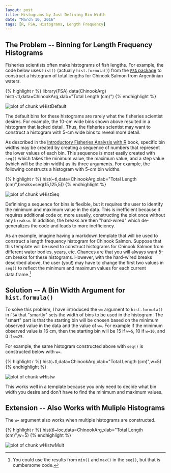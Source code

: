 ```yaml
---
layout: post
title: Histograms by Just Defining Bin Width
date: "March 10, 2016"
tags: [R, FSA, Histograms, Length Frequency]
---
```





## The Problem -- Binning for Length Frequency Histograms

Fisheries scientists often make histograms of fish lengths.  For example, the code below uses `hist()` (actually `hist.formula()`) from the [`FSA` package](https://github.com/droglenc/FSA/blob/master/README.md) to construct a histogram of total lengths for Chinook Salmon from Argentinian waters.


{% highlight r %}
library(FSA)
data(ChinookArg)
hist(~tl,data=ChinookArg,xlab="Total Length (cm)")
{% endhighlight %}

![plot of chunk wHistDefault](http://derekogle.com/fishR/figures/wHistDefault-1.png)

The default bins for these histograms are rarely what the fisheries scientist desires.  For example, the 10-cm wide bins shown above resulted in a histogram that lacked detail.  Thus, the fisheries scientist may want to construct a histogram with 5-cm wide bins to reveal more detail.

As described in the [Introductory Fisheries Analysis with R](http://derekogle.com/IFAR/) book, specific bin widths may be created by creating a sequence of numbers that represent the lower values of each bin.  This sequence is most easily created with `seq()` which takes the minimum value, the maximum value, and a step value (which will be the bin width) as its three arguments.  For example, the following constructs a histogram with 5-cm bin widths.


{% highlight r %}
hist(~tl,data=ChinookArg,xlab="Total Length (cm)",breaks=seq(15,125,5))
{% endhighlight %}

![plot of chunk wHistSeq](http://derekogle.com/fishR/figures/wHistSeq-1.png)

Definining a sequence for bins is flexible, but it requires the user to identify the minimum and maximum value in the data.  This is inefficient because it requires additional code or, more usually, constructing the plot once without any `breaks=`.  In addition, the breaks are then "hard-wired" which de-generalizes the code and leads to more inefficiency.

As an example, imagine having a markdown template that will be used to construct a length frequency histogram for Chinook Salmon.  Suppose that this template will be used to construct histograms for Chinook Salmon from different water bodies, years, etc.   Chances are that you will always want 5-cm breaks for these histograms.  However, with the hard-wired breaks described above, the user (you!) may have to change the first two values in `seq()` to reflect the minimum and maximum values for each current data.frame.[^1]

[^1]: You could use the results from `min()` and `max()` in the `seq()`, but that is cumbersome code.

## Solution -- A Bin Width Argument for `hist.formula()`

To solve this problem, I have introduced the `w=` argument to `hist.formula()` in `FSA` that "smartly" sets the width of bins to be used in the histogram.  The "smart" part is that the starting bin will be chosen based on the minimum observed value in the data and the value of `w=`.  For example if the minimum observed value is 16 cm, then the starting bin will be 15 if `w=5`, 10 if `w=10`, and 0 if `w=25`.

For example, the same histogram constructed above with `seq()` is constructed below with `w=`.


{% highlight r %}
hist(~tl,data=ChinookArg,xlab="Total Length (cm)",w=5)
{% endhighlight %}

![plot of chunk wHistw](http://derekogle.com/fishR/figures/wHistw-1.png)

This works well in a template because you only need to decide what bin width you desire and don't have to find the minimum and maximum values.

## Extension -- Also Works with Muliple Histograms

The `w=` argument also works when multiple histograms are constructed.


{% highlight r %}
hist(tl~loc,data=ChinookArg,xlab="Total Length (cm)",w=5)
{% endhighlight %}

![plot of chunk wHistwMult](http://derekogle.com/fishR/figures/wHistwMult-1.png)

